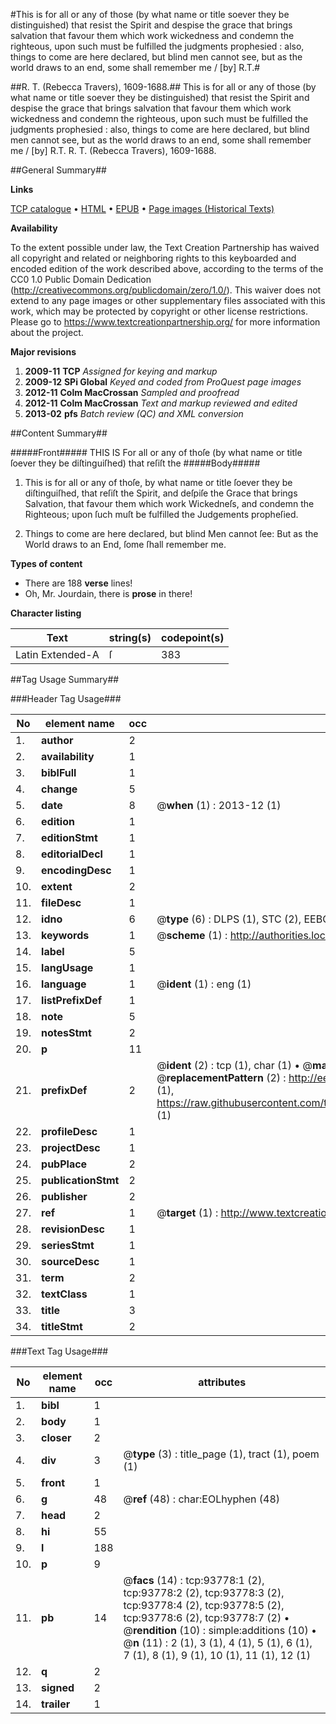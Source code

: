 #This is for all or any of those (by what name or title soever they be distinguished) that resist the Spirit and despise the grace that brings salvation that favour them which work wickedness and condemn the righteous, upon such must be fulfilled the judgments prophesied : also, things to come are here declared, but blind men cannot see, but as the world draws to an end, some shall remember me / [by] R.T.#

##R. T. (Rebecca Travers), 1609-1688.##
This is for all or any of those (by what name or title soever they be distinguished) that resist the Spirit and despise the grace that brings salvation that favour them which work wickedness and condemn the righteous, upon such must be fulfilled the judgments prophesied : also, things to come are here declared, but blind men cannot see, but as the world draws to an end, some shall remember me / [by] R.T.
R. T. (Rebecca Travers), 1609-1688.

##General Summary##

**Links**

[TCP catalogue](http://www.ota.ox.ac.uk/tcp/)  • 
[HTML](http://tei.it.ox.ac.uk/tcp/Texts-HTML/free/A63/A63080.html)  • 
[EPUB](http://tei.it.ox.ac.uk/tcp/Texts-EPUB/free/A63/A63080.epub) • 
[Page images (Historical Texts)](https://historicaltexts.jisc.ac.uk/eebo-12777163e)

**Availability**

To the extent possible under law, the Text Creation Partnership has waived all copyright and related or neighboring rights to this keyboarded and encoded edition of the work described above, according to the terms of the CC0 1.0 Public Domain Dedication (http://creativecommons.org/publicdomain/zero/1.0/). This waiver does not extend to any page images or other supplementary files associated with this work, which may be protected by copyright or other license restrictions. Please go to https://www.textcreationpartnership.org/ for more information about the project.

**Major revisions**

1. __2009-11__ __TCP__ *Assigned for keying and markup*
1. __2009-12__ __SPi Global__ *Keyed and coded from ProQuest page images*
1. __2012-11__ __Colm MacCrossan__ *Sampled and proofread*
1. __2012-11__ __Colm MacCrossan__ *Text and markup reviewed and edited*
1. __2013-02__ __pfs__ *Batch review (QC) and XML conversion*

##Content Summary##

#####Front#####
THIS IS For all or any of thoſe (by what name or title ſoever they be diſtinguiſhed) that reſiſt the
#####Body#####

1. This is for all or any of thoſe, by what name or title ſoever they be diſtinguiſhed, that reſiſt the Spirit, and deſpiſe the Grace that brings Salvation, that favour them which work Wickedneſs, and condemn the Righteous; upon ſuch muſt be fulfilled the Judgements propheſied.

1. Things to come are here declared, but blind Men cannot ſee: But as the World draws to an End, ſome ſhall remember me.

**Types of content**

  * There are 188 **verse** lines!
  * Oh, Mr. Jourdain, there is **prose** in there!

**Character listing**


|Text|string(s)|codepoint(s)|
|---|---|---|
|Latin Extended-A|ſ|383|

##Tag Usage Summary##

###Header Tag Usage###

|No|element name|occ|attributes|
|---|---|---|---|
|1.|__author__|2||
|2.|__availability__|1||
|3.|__biblFull__|1||
|4.|__change__|5||
|5.|__date__|8| @__when__ (1) : 2013-12 (1)|
|6.|__edition__|1||
|7.|__editionStmt__|1||
|8.|__editorialDecl__|1||
|9.|__encodingDesc__|1||
|10.|__extent__|2||
|11.|__fileDesc__|1||
|12.|__idno__|6| @__type__ (6) : DLPS (1), STC (2), EEBO-CITATION (1), OCLC (1), VID (1)|
|13.|__keywords__|1| @__scheme__ (1) : http://authorities.loc.gov/ (1)|
|14.|__label__|5||
|15.|__langUsage__|1||
|16.|__language__|1| @__ident__ (1) : eng (1)|
|17.|__listPrefixDef__|1||
|18.|__note__|5||
|19.|__notesStmt__|2||
|20.|__p__|11||
|21.|__prefixDef__|2| @__ident__ (2) : tcp (1), char (1)  •  @__matchPattern__ (2) : ([0-9\-]+):([0-9IVX]+) (1), (.+) (1)  •  @__replacementPattern__ (2) : http://eebo.chadwyck.com/downloadtiff?vid=$1&page=$2 (1), https://raw.githubusercontent.com/textcreationpartnership/Texts/master/tcpchars.xml#$1 (1)|
|22.|__profileDesc__|1||
|23.|__projectDesc__|1||
|24.|__pubPlace__|2||
|25.|__publicationStmt__|2||
|26.|__publisher__|2||
|27.|__ref__|1| @__target__ (1) : http://www.textcreationpartnership.org/docs/. (1)|
|28.|__revisionDesc__|1||
|29.|__seriesStmt__|1||
|30.|__sourceDesc__|1||
|31.|__term__|2||
|32.|__textClass__|1||
|33.|__title__|3||
|34.|__titleStmt__|2||


###Text Tag Usage###

|No|element name|occ|attributes|
|---|---|---|---|
|1.|__bibl__|1||
|2.|__body__|1||
|3.|__closer__|2||
|4.|__div__|3| @__type__ (3) : title_page (1), tract (1), poem (1)|
|5.|__front__|1||
|6.|__g__|48| @__ref__ (48) : char:EOLhyphen (48)|
|7.|__head__|2||
|8.|__hi__|55||
|9.|__l__|188||
|10.|__p__|9||
|11.|__pb__|14| @__facs__ (14) : tcp:93778:1 (2), tcp:93778:2 (2), tcp:93778:3 (2), tcp:93778:4 (2), tcp:93778:5 (2), tcp:93778:6 (2), tcp:93778:7 (2)  •  @__rendition__ (10) : simple:additions (10)  •  @__n__ (11) : 2 (1), 3 (1), 4 (1), 5 (1), 6 (1), 7 (1), 8 (1), 9 (1), 10 (1), 11 (1), 12 (1)|
|12.|__q__|2||
|13.|__signed__|2||
|14.|__trailer__|1||
